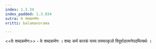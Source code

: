 ```yaml
---
index: 1.3.34
index_padded: 1.3.034
sutra: वेः शब्दकर्म्मणः
vritti: balamanorama

---
```

<<वेः शब्दकर्मणः>> - वेः शब्दकर्मणः । शब्दः कर्म कारकं यस्य तस्मात्कृञो विपूर्वादात्मनेपदमित्यर्थः ।